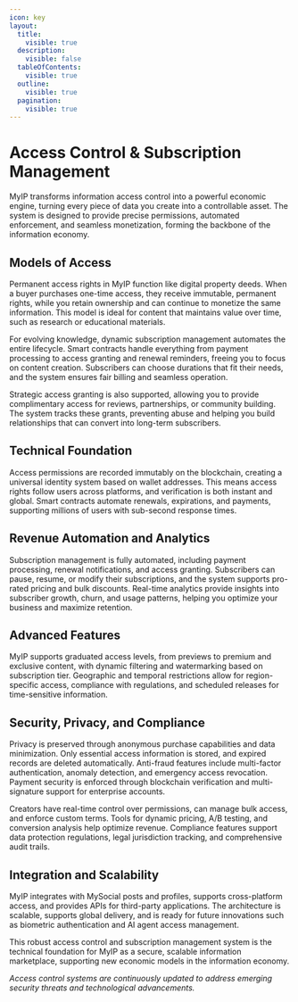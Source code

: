 ```yaml
---
icon: key
layout:
  title:
    visible: true
  description:
    visible: false
  tableOfContents:
    visible: true
  outline:
    visible: true
  pagination:
    visible: true
---
```


# Access Control & Subscription Management

MyIP transforms information access control into a powerful economic engine, turning every piece of data you create into a controllable asset. The system is designed to provide precise permissions, automated enforcement, and seamless monetization, forming the backbone of the information economy.

## Models of Access

Permanent access rights in MyIP function like digital property deeds. When a buyer purchases one-time access, they receive immutable, permanent rights, while you retain ownership and can continue to monetize the same information. This model is ideal for content that maintains value over time, such as research or educational materials.

For evolving knowledge, dynamic subscription management automates the entire lifecycle. Smart contracts handle everything from payment processing to access granting and renewal reminders, freeing you to focus on content creation. Subscribers can choose durations that fit their needs, and the system ensures fair billing and seamless operation.

Strategic access granting is also supported, allowing you to provide complimentary access for reviews, partnerships, or community building. The system tracks these grants, preventing abuse and helping you build relationships that can convert into long-term subscribers.

## Technical Foundation

Access permissions are recorded immutably on the blockchain, creating a universal identity system based on wallet addresses. This means access rights follow users across platforms, and verification is both instant and global. Smart contracts automate renewals, expirations, and payments, supporting millions of users with sub-second response times.

## Revenue Automation and Analytics

Subscription management is fully automated, including payment processing, renewal notifications, and access granting. Subscribers can pause, resume, or modify their subscriptions, and the system supports pro-rated pricing and bulk discounts. Real-time analytics provide insights into subscriber growth, churn, and usage patterns, helping you optimize your business and maximize retention.

## Advanced Features

MyIP supports graduated access levels, from previews to premium and exclusive content, with dynamic filtering and watermarking based on subscription tier. Geographic and temporal restrictions allow for region-specific access, compliance with regulations, and scheduled releases for time-sensitive information.

## Security, Privacy, and Compliance

Privacy is preserved through anonymous purchase capabilities and data minimization. Only essential access information is stored, and expired records are deleted automatically. Anti-fraud features include multi-factor authentication, anomaly detection, and emergency access revocation. Payment security is enforced through blockchain verification and multi-signature support for enterprise accounts.

Creators have real-time control over permissions, can manage bulk access, and enforce custom terms. Tools for dynamic pricing, A/B testing, and conversion analysis help optimize revenue. Compliance features support data protection regulations, legal jurisdiction tracking, and comprehensive audit trails.

## Integration and Scalability

MyIP integrates with MySocial posts and profiles, supports cross-platform access, and provides APIs for third-party applications. The architecture is scalable, supports global delivery, and is ready for future innovations such as biometric authentication and AI agent access management.

This robust access control and subscription management system is the technical foundation for MyIP as a secure, scalable information marketplace, supporting new economic models in the information economy.

*Access control systems are continuously updated to address emerging security threats and technological advancements.* 